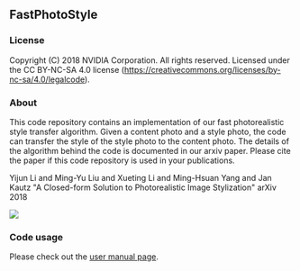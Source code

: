 ## FastPhotoStyle

### License
Copyright (C) 2018 NVIDIA Corporation.  All rights reserved.
Licensed under the CC BY-NC-SA 4.0 license (https://creativecommons.org/licenses/by-nc-sa/4.0/legalcode).

### About

This code repository contains an implementation of our fast photorealistic style transfer algorithm. Given a content photo and a style photo, the code can transfer the style of the style photo to the content photo. The details of the algorithm behind the code is documented in our arxiv paper. Please cite the paper if this code repository is used in your publications.

Yijun Li and Ming-Yu Liu and Xueting Li and Ming-Hsuan Yang and Jan Kautz "A Closed-form Solution to Photorealistic Image Stylization" arXiv 2018

![](illustration.png)



### Code usage

Please check out the [user manual page](USAGE.md).



